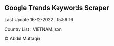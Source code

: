 

## Google Trends Keywords Scraper 
 
Last Update 16-12-2022 , 15:59:16

Country List :
VIETNAM.json



© Abdul Muttaqin 
